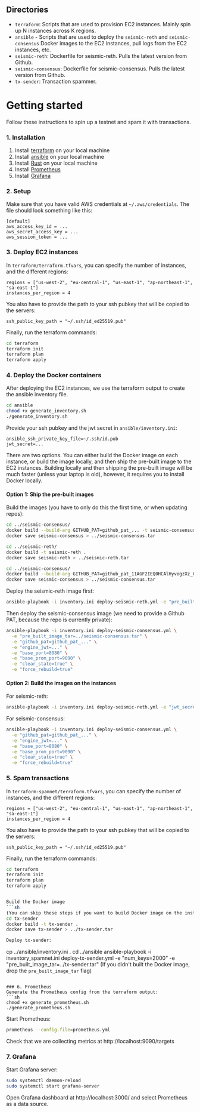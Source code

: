 ## Directories
- `terraform`: Scripts that are used to provision EC2 instances. Mainly spin up N instances across K regions.
-  `ansible` - Scripts that are used to deploy the `seismic-reth` and `seismic-consensus` Docker images to the EC2 instances, pull logs from the EC2 instances, etc.
- `seismic-reth`: Dockerfile for seismic-reth. Pulls the latest version from Github.
- `seismic-consensus`: Dockerfile for seismic-consensus. Pulls the latest version from Github.
- `tx-sender`: Transaction spammer. 

# Getting started
Follow these instructions to spin up a testnet and spam it with transactions.

### 1. Installation
1. Install [terraform](https://developer.hashicorp.com/terraform/installhttp:// "terraform") on your local machine 
2. Install [ansible](https://docs.ansible.com/ansible/latest/installation_guide/index.html "ansible") on your local machine
3. Install [Rust](https://rustup.rs/ "Rust") on your local machine
4. Install [Prometheus](https://prometheus.io/docs/prometheus/latest/getting_started/ "Prometheus")
5. Install [Grafana](https://grafana.com/docs/grafana/latest/setup-grafana/installation/ "Grafana")

### 2. Setup
Make sure that you have valid AWS credentials at `~/.aws/credentials`. The file should look something like this:
```
[default]
aws_access_key_id = ...
aws_secret_access_key = ...
aws_session_token = ...
```

### 3. Deploy EC2 instances
In `terraform/terraform.tfvars`, you can specify the number of instances, and the different regions:
```
regions = ["us-west-2", "eu-central-1", "us-east-1", "ap-northeast-1", "sa-east-1"]
instances_per_region = 4

```
You also have to provide the path to your ssh pubkey that will be copied to the servers:

```
ssh_public_key_path = "~/.ssh/id_ed25519.pub"

```
Finally, run the terraform commands:
```sh
cd terraform
terraform init
terraform plan
terraform apply
```

### 4. Deploy the Docker containers
After deploying the EC2 instances, we use the terraform output to create the ansible inventory file.
```sh
cd ansible
chmod +x generate_inventory.sh
./generate_inventory.sh
```
Provide your ssh pubkey and the jwt secret in `ansible/inventory.ini`:
```
ansible_ssh_private_key_file=~/.ssh/id.pub
jwt_secret=...
```

There are two options. You can either build the Docker image on each instance, or build the image locally, and then ship the pre-built image to the EC2 instances.
Building locally and then shipping the pre-built image will be much faster (unless your laptop is old), however, it requires you to install Docker locally.

#### Option 1: Ship the pre-built images
Build the images (you have to only do this the first time, or when updating repos):
```sh
cd ../seismic-consensus/
docker build --build-arg GITHUB_PAT=github_pat_... -t seismic-consensus .
docker save seismic-consensus > ../seismic-consensus.tar
```
```sh
cd ../seismic-reth/
docker build -t seismic-reth .
docker save seismic-reth > ../seismic-reth.tar
```

```sh
cd ../seismic-consensus/
docker build --build-arg GITHUB_PAT=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 -t seismic-consensus .
docker save seismic-consensus > ../seismic-consensus.tar
```
Deploy the seismic-reth image first:
```sh
ansible-playbook -i inventory.ini deploy-seismic-reth.yml -e "pre_built_image_tar=../seismic-reth.tar" -e "jwt_secret=..."  -e "force_rebuild=true"
```
Then deploy the seismic-consensus image (we need to provide a Github PAT, because the repo is currently private):
```sh
ansible-playbook -i inventory.ini deploy-seismic-consensus.yml \
  -e "pre_built_image_tar=../seismic-consensus.tar" \
  -e "github_pat=github_pat_..." \
  -e "engine_jwt=..." \
  -e "base_port=8080" \
  -e "base_prom_port=9090" \
  -e "clear_state=true" \
  -e "force_rebuild=true"
```

#### Option 2: Build the images on the instances
For seismic-reth:
```sh
ansible-playbook -i inventory.ini deploy-seismic-reth.yml -e "jwt_secret=..."  -e "force_rebuild=true"
```
For seismic-consensus:
```sh
ansible-playbook -i inventory.ini deploy-seismic-consensus.yml \
  -e "github_pat=github_pat_..." \
  -e "engine_jwt=..." \
  -e "base_port=8080" \
  -e "base_prom_port=9090" \
  -e "clear_state=true" \
  -e "force_rebuild=true"
```

### 5. Spam transactions
In `terraform-spamnet/terraform.tfvars`, you can specify the number of instances, and the different regions:
```
regions = ["us-west-2", "eu-central-1", "us-east-1", "ap-northeast-1", "sa-east-1"]
instances_per_region = 4

```
You also have to provide the path to your ssh pubkey that will be copied to the servers:

```
ssh_public_key_path = "~/.ssh/id_ed25519.pub"

```
Finally, run the terraform commands:
```sh
cd terraform
terraform init
terraform plan
terraform apply


Build the Docker image
```sh
(You can skip these steps if you want to build Docker image on the instances)
cd tx-sender
docker build -t tx-sender .
docker save tx-sender > ../tx-sender.tar

Deploy tx-sender:
```
cp ../ansible/inventory.ini .
cd ../ansible
ansible-playbook -i inventory_spamnet.ini deploy-tx-sender.yml -e "num_keys=2000" -e "pre_built_image_tar=../tx-sender.tar"
(If you didn't built the Docker image, drop the `pre_built_image_tar` flag)
```

### 6. Prometheus
Generate the Prometheus config from the terraform output:
```sh
chmod +x generate_prometheus.sh
./generate_prometheus.sh
```
Start Prometheus:
```sh
prometheus --config.file=prometheus.yml
```
Check that we are collecting metrics at http://localhost:9090/targets

### 7. Grafana
Start Grafana server:
```sh
sudo systemctl daemon-reload
sudo systemctl start grafana-server
```
Open Grafana dashboard at http://localhost:3000/ and select Prometheus as a data source.

